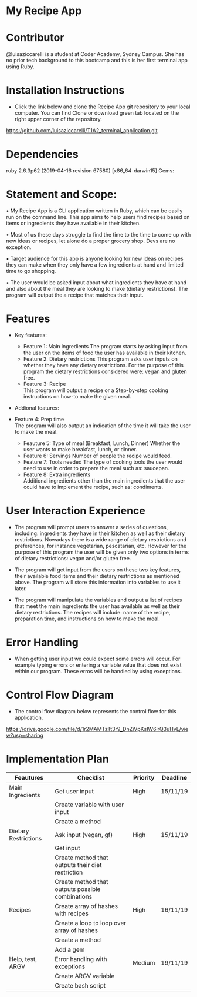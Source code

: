 

# **My Recipe App**


# Contributor 

@luisaziccarelli is a student at Coder Academy, Sydney Campus. She has no prior tech background to this bootcamp and this is her first terminal app using Ruby. 

# Installation Instructions

- Click the link below and clone the Recipe App git repository to your local computer. You can find Clone or download green tab located on the right upper corner of the repository.

https://github.com/luisaziccarelli/T1A2_terminal_application.git 

# Dependencies

ruby 2.6.3p62 (2019-04-16 revision 67580) [x86_64-darwin15]
Gems: 

# Statement and Scope: 

•   My Recipe App is a CLI application written in Ruby, which can be easily run on the command line. This app aims to help users find recipes based on items or ingredients they have available in their kitchen. 

•	Most of us these days struggle to find the time to the time to come up with new ideas or recipes, let alone do a proper grocery shop. Devs are no exception. 

•	Target audience for this app is anyone looking for new ideas on recipes they can make when they only have a few ingredients at hand and limited time to go shopping. 

•   The user would be asked input about what ingredients they have at hand and also about the meal they are looking to make (dietary restrictions). The program will output the a recipe that matches their input. 

# Features
- Key features: 
    - Feature 1: Main ingredients 
    The program starts by asking input from the user on the items of food the user has available in their kitchen. 
    - Feature 2:  Dietary restrictions 
    This program asks user inputs on whether they have any dietary restrictions. For the purpose of this program the dietary restrictions considered were: vegan and gluten free. 
    - Feature 3:  Recipe  
    This program will output a recipe or a Step-by-step cooking instructions on how-to make the given meal.
   
- Addional features: 
 - Feature 4:  Prep time  
    The program will also output an indication of the time it will take the user to make the meal.
    - Feauture 5:  Type of meal (Breakfast, Lunch, Dinner) 
    Whether the user wants to make breakfast, lunch, or dinner.
    - Feature 6: Servings 
    Number of people the recipe would feed.
    - Feature 7:  Tools needed 
    The type of cooking tools the user would need to use in order to prepare the meal such as: saucepan. 
    - Feature 8: Extra ingredients  
    Additional ingredients other than the main ingredients that the user could have to implement the recipe, such as: condiments. 

# User Interaction Experience 

- The program will prompt users to answer a series of questions, including: ingredients they have in their kitchen as well as their dietary restrictions. Nowadays there is a wide range of dietary restrictions and preferences, for instance vegetarian, pescatarian, etc. However for the purpose of this program the user will be given only two options in terms of dietary restrictions: vegan and/or gluten free.

- The program will get input from the users on these two key features, their available food items and their dietary restrictions as mentioned above. The program will store this information into variables to use it later. 

- The program will manipulate the variables and output a list of recipes that meet the main ingredients the user has available as well as their dietary restrictions. The recipes will include: name of the recipe, preparation time, and instructions on how to make the meal. 

# Error Handling

- When getting user input we could expect some errors will occur. For example typing errors or entering a variable value that does not exist within our program. These erros will be handled by using exceptions. 

# Control Flow Diagram

- The control flow diagram below represents the control flow for this application. 

https://drive.google.com/file/d/1r2MAMTzTt3r9_DnZiVpKsIW6irQ3uHyL/view?usp=sharing

# Implementation Plan

|Feautures           | Checklist                                         | Priority | Deadline    |
|---                 |---                                                |---       |---          |
| Main Ingredients   | Get user input                                    |   High   |  15/11/19   |
|                    | Create variable with user input                   |          |             |
|                    | Create a method                                   |          |             |
|Dietary Restrictions| Ask input  (vegan, gf)                            |   High   |  15/11/19   |    
|                    | Get input                                         |          |             |
|                    | Create method that outputs their diet restriction |          |             |
|                    | Create method that outputs possible combinations  |          |             |
|Recipes             | Create array of hashes with recipes               |   High   |  16/11/19   | 
|                    | Create a loop to loop over array of hashes        |          |             |
|                    | Create a method                                   |          |             |
|                    | Add a gem                                         |          |             |
|Help, test, ARGV    | Error handling with exceptions                    |  Medium  |  19/11/19   |
|                    | Create ARGV variable                              |          |             |
|                    | Create bash script                                |          |             |


